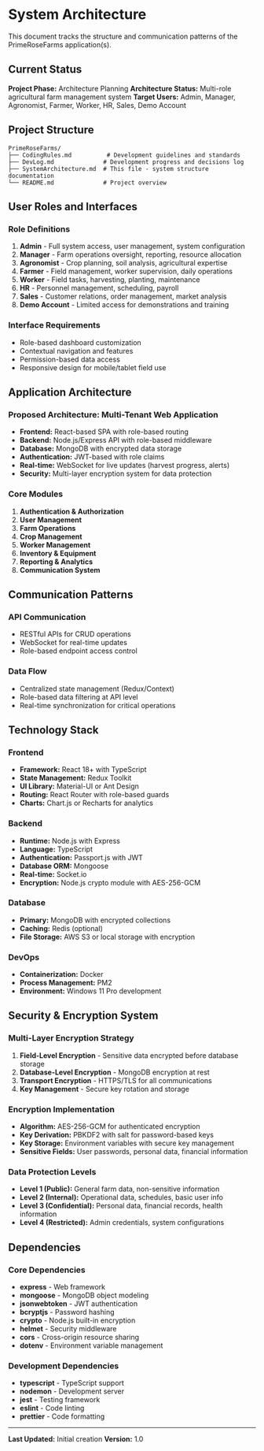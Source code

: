 # System Architecture

This document tracks the structure and communication patterns of the PrimeRoseFarms application(s).

## Current Status

**Project Phase:** Architecture Planning
**Architecture Status:** Multi-role agricultural farm management system
**Target Users:** Admin, Manager, Agronomist, Farmer, Worker, HR, Sales, Demo Account

## Project Structure

```
PrimeRoseFarms/
├── CodingRules.md          # Development guidelines and standards
├── DevLog.md              # Development progress and decisions log
├── SystemArchitecture.md  # This file - system structure documentation
└── README.md              # Project overview
```

## User Roles and Interfaces

### Role Definitions
1. **Admin** - Full system access, user management, system configuration
2. **Manager** - Farm operations oversight, reporting, resource allocation
3. **Agronomist** - Crop planning, soil analysis, agricultural expertise
4. **Farmer** - Field management, worker supervision, daily operations
5. **Worker** - Field tasks, harvesting, planting, maintenance
6. **HR** - Personnel management, scheduling, payroll
7. **Sales** - Customer relations, order management, market analysis
8. **Demo Account** - Limited access for demonstrations and training

### Interface Requirements
- Role-based dashboard customization
- Contextual navigation and features
- Permission-based data access
- Responsive design for mobile/tablet field use

## Application Architecture

### Proposed Architecture: Multi-Tenant Web Application
- **Frontend:** React-based SPA with role-based routing
- **Backend:** Node.js/Express API with role-based middleware
- **Database:** MongoDB with encrypted data storage
- **Authentication:** JWT-based with role claims
- **Real-time:** WebSocket for live updates (harvest progress, alerts)
- **Security:** Multi-layer encryption system for data protection

### Core Modules
1. **Authentication & Authorization**
2. **User Management**
3. **Farm Operations**
4. **Crop Management**
5. **Worker Management**
6. **Inventory & Equipment**
7. **Reporting & Analytics**
8. **Communication System**

## Communication Patterns

### API Communication
- RESTful APIs for CRUD operations
- WebSocket for real-time updates
- Role-based endpoint access control

### Data Flow
- Centralized state management (Redux/Context)
- Role-based data filtering at API level
- Real-time synchronization for critical operations

## Technology Stack

### Frontend
- **Framework:** React 18+ with TypeScript
- **State Management:** Redux Toolkit
- **UI Library:** Material-UI or Ant Design
- **Routing:** React Router with role-based guards
- **Charts:** Chart.js or Recharts for analytics

### Backend
- **Runtime:** Node.js with Express
- **Language:** TypeScript
- **Authentication:** Passport.js with JWT
- **Database ORM:** Mongoose
- **Real-time:** Socket.io
- **Encryption:** Node.js crypto module with AES-256-GCM

### Database
- **Primary:** MongoDB with encrypted collections
- **Caching:** Redis (optional)
- **File Storage:** AWS S3 or local storage with encryption

### DevOps
- **Containerization:** Docker
- **Process Management:** PM2
- **Environment:** Windows 11 Pro development

## Security & Encryption System

### Multi-Layer Encryption Strategy
1. **Field-Level Encryption** - Sensitive data encrypted before database storage
2. **Database-Level Encryption** - MongoDB encryption at rest
3. **Transport Encryption** - HTTPS/TLS for all communications
4. **Key Management** - Secure key rotation and storage

### Encryption Implementation
- **Algorithm:** AES-256-GCM for authenticated encryption
- **Key Derivation:** PBKDF2 with salt for password-based keys
- **Key Storage:** Environment variables with secure key management
- **Sensitive Fields:** User passwords, personal data, financial information

### Data Protection Levels
- **Level 1 (Public):** General farm data, non-sensitive information
- **Level 2 (Internal):** Operational data, schedules, basic user info
- **Level 3 (Confidential):** Personal data, financial records, health information
- **Level 4 (Restricted):** Admin credentials, system configurations

## Dependencies

### Core Dependencies
- **express** - Web framework
- **mongoose** - MongoDB object modeling
- **jsonwebtoken** - JWT authentication
- **bcryptjs** - Password hashing
- **crypto** - Node.js built-in encryption
- **helmet** - Security middleware
- **cors** - Cross-origin resource sharing
- **dotenv** - Environment variable management

### Development Dependencies
- **typescript** - TypeScript support
- **nodemon** - Development server
- **jest** - Testing framework
- **eslint** - Code linting
- **prettier** - Code formatting

---

**Last Updated:** Initial creation
**Version:** 1.0

